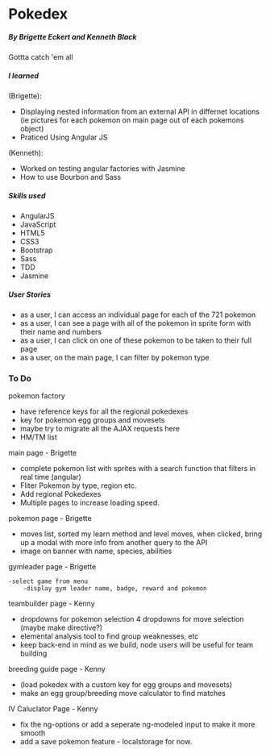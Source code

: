 # Pokedex
##### By Brigette Eckert and Kenneth Black
Gottta catch 'em all 

##### I learned

(Brigette): 

 - Displaying nested information from an external API in differnet locations (ie pictures for each pokemon on main page out of each pokemons object)
 - Praticed Using Angular JS 

(Kenneth):

 - Worked on testing angular factories with Jasmine
 - How to use Bourbon and Sass

##### Skills used 

 - AngularJS
 - JavaScript
 - HTML5
 - CSS3
 - Bootstrap
 - Sass
 - TDD
 - Jasmine

##### User Stories

 - as a user, I can access an individual page for each of the 721 pokemon
 - as a user, I can see a page with all of the pokemon in sprite form with their name and numbers
 - as a user, I can click on one of these pokemon to be taken to their full page
 - as a user, on the main page, I can filter by pokemon type

### To Do

pokemon factory

 - have reference keys for all the regional pokedexes
 - key for pokemon egg groups and movesets
 - maybe try to migrate all the AJAX requests here
 - HM/TM list

main page - Brigette

 - complete pokemon list with sprites with a search function that filters in real time (angular)
 - Fliter Pokemon by type, region etc. 
 - Add regional Pokedexes 
 - Multiple pages to increase loading speed.

pokemon page - Brigette

 - moves list, sorted my learn method and level
		moves, when clicked, bring up a modal with more info from another query to the API
 - image on banner with name, species, abilities

gymleader page - Brigette
	
	-select game from menu
		-display gym leader name, badge, reward and pokemon

teambuilder page - Kenny

 - dropdowns for pokemon selection
		4 dropdowns for move selection (maybe make directive?)
 - elemental analysis tool to find group weaknesses, etc
 - keep back-end in mind as we build, node users will be useful for team building

breeding guide page - Kenny

 - (load pokedex with a custom key for egg groups and movesets)
 - make an egg group/breeding move calculator to find matches

IV Caluclator Page - Kenny

 - fix the ng-options or add a seperate ng-modeled input to make it more smooth
 - add a save pokemon feature - localstorage for now.